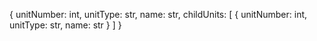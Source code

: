 {
  unitNumber: int,
  unitType: str,
  name: str,
  childUnits: [
    {
      unitNumber: int,
      unitType: str,
      name: str
    }
  ]
}
